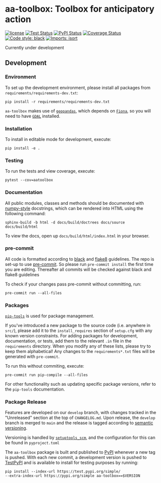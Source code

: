 # aa-toolbox: Toolbox for anticipatory action

[![license](https://img.shields.io/github/license/OCHA-DAP/pa-aa-toolbox.svg)](https://github.com/OCHA-DAP/pa-aa-toolbx/blob/main/LICENSE)
[![Test Status](https://github.com/OCHA-DAP/pa-aa-toolbox/workflows/tests/badge.svg)](https://github.com/OCHA-DAP/pa-aa-toolbox/actions?query=workflow%3Atests)
[![PyPI Status](https://github.com/OCHA-DAP/pa-aa-toolbox/workflows/PyPI/badge.svg)](https://github.com/OCHA-DAP/pa-aa-toolbox/actions?query=workflow%3APyPI)
[![Coverage Status](https://codecov.io/gh/OCHA-DAP/pa-aa-toolbox/branch/main/graph/badge.svg?token=JpWZc5js4y)](https://codecov.io/gh/OCHA-DAP/pa-aa-toolbox)
[![Code style: black](https://img.shields.io/badge/code%20style-black-000000.svg)](https://github.com/psf/black)
[![Imports: isort](https://img.shields.io/badge/%20imports-isort-%231674b1?style=flat&labelColor=ef8336)](https://pycqa.github.io/isort/)

Currently under development

## Development

### Environment

To set up the development environment, please install all packages
from `requirements/requirements-dev.txt`:

```shell
pip install -r requirements/requirements-dev.txt
```

`aa-toolbox` makes use of [`geopandas`](https://geopandas.org/en/stable/),
which depends on [`Fiona`](https://github.com/Toblerity/Fiona),
so you will need to have [`GDAL`](https://github.com/Toblerity/Fiona#installation)
installed.

### Installation

To install in editable mode for development, execute:

```shell
pip install -e .
```

### Testing

To run the tests and view coverage, execute:

```shell
pytest --cov=aatoolbox
```

### Documentation

All public modules, classes and methods should be documented with
[numpy-style](https://numpydoc.readthedocs.io/en/latest/format.html)
docstrings, which can be rendered into HTML using the following command:

```shell
sphinx-build -b html -d docs/build/doctrees docs/source docs/build/html
```

To view the docs, open up `docs/build/html/index.html` in your browser.

### pre-commit

All code is formatted according to
[black](https://github.com/psf/black) and
[flake8](https://flake8.pycqa.org/en/latest/) guidelines.
The repo is set-up to use
[pre-commit](https://github.com/pre-commit/pre-commit).
So please run `pre-commit install` the first time you are editing.
Thereafter all commits will be checked against black and flake8 guidelines

To check if your changes pass pre-commit without committing, run:

```shell
pre-commit run --all-files
```

### Packages

[`pip-tools`](https://github.com/jazzband/pip-tools)
is used for package management.

If you've introduced a new package to the source code (i.e. anywhere in `src/`),
please add it to the `install_requires` section of `setup.cfg` with any known
version constraints.
For adding packages for development, documentation, or tests,
add them to the relevant `.in` file in the `requirements` directory.
When you modify any of these lists, please try to keep them alphabetical!
Any changes to the `requirements*.txt` files will be generated with `pre-commit`.

To run this without commiting, execute:

```shell
pre-commit run pip-compile --all-files
```

For other functionality such as updating specific package versions, refer to the
`pip-tools` documentation.

### Package Release

Features are developed on our `develop` branch, with changes tracked in the
"Unreleased" section at the top of `CHANGELOG.md`. Upon release, the `develop`
branch is merged  to `main` and the release is tagged according to
[semantic versioning](https://semver.org/spec/v2.0.0.html).

Versioning is handled by
[`setuptools_scm`](https://github.com/pypa/setuptools_scm),
and the configuration for this can be found in `pyproject.toml`

The `aa-toolbox` package is built and published to
[PyPI](https://pypi.org/project/aa-toolbox/)
whenever a new tag is pushed.
With each new commit, a development version is pushed to
[TestPyPI](https://test.pypi.org/project/aa-toolbox)
and is available to install for testing purposes by running:

```shell
pip install --index-url https://test.pypi.org/simple/
--extra-index-url https://pypi.org/simple aa-toolbox==$VERSION
```
